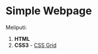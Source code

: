 # Simple Webpage

Meliputi:
1. __HTML__
2. __CSS3__ - [CSS Grid](https://www.w3schools.com/css/css_grid.asp)
